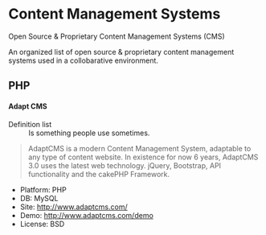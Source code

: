 # Content Management Systems
Open Source & Proprietary Content Management Systems (CMS)

An organized list of open source &amp; proprietary content management systems used in a collobarative environment.


## PHP 

#### Adapt CMS

<dl>
  <dt>Definition list</dt>
  <dd>Is something people use sometimes.</dd>
</dl>

> AdaptCMS is a modern Content Management System, adaptable to any type of content website. In existence for now 6 years, AdaptCMS 3.0 uses the latest web technology. jQuery, Bootstrap, API functionality and the cakePHP Framework. 

* Platform: PHP
* DB: MySQL
* Site: http://www.adaptcms.com/
* Demo: http://www.adaptcms.com/demo
* License: BSD
